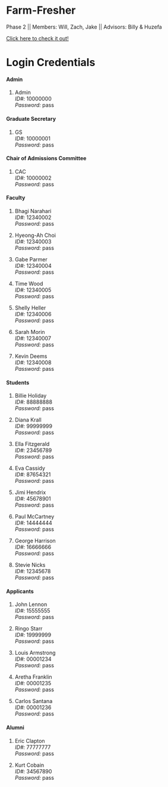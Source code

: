 # Farm-Fresher
Phase 2 || Members: Will, Zach, Jake || Advisors: Billy &amp; Huzefa

[Click here to check it out!](http://gwupyterhub.seas.gwu.edu/~sp20DBp2-FarmFresher/Farm-Fresher/Farm-Fresher/src/login.php)
 
# Login Credentials
 
#### Admin

1. Admin <br>
*ID#:* 10000000 <br>
*Password:* pass <br>

#### Graduate Secretary

1. GS <br>
*ID#:* 10000001 <br>
*Password:* pass <br>

#### Chair of Admissions Committee

1. CAC <br>
*ID#:* 10000002 <br>
*Password:* pass <br>

#### Faculty

1. Bhagi Narahari <br>
*ID#:* 12340002 <br>
*Password:* pass <br>

2. Hyeong-Ah Choi <br>
*ID#:* 12340003 <br>
*Password:* pass <br>

3. Gabe Parmer <br>
*ID#:* 12340004 <br>
*Password:* pass <br>

4. Time Wood <br>
*ID#:* 12340005 <br>
*Password:* pass <br>

5. Shelly Heller <br>
*ID#:* 12340006 <br>
*Password:* pass <br>

6. Sarah Morin <br>
*ID#:* 12340007 <br>
*Password:* pass <br>

7. Kevin Deems <br>
*ID#:* 12340008 <br>
*Password:* pass <br>

#### Students

1. Billie Holiday <br>
*ID#:* 88888888 <br>
*Password:* pass <br>

2. Diana Krall <br>
*ID#:* 99999999 <br>
*Password:* pass <br>

3. Ella Fitzgerald <br>
*ID#:* 23456789 <br>
*Password:* pass <br>

4. Eva Cassidy <br>
*ID#:* 87654321 <br>
*Password:* pass <br>

5. Jimi Hendrix <br>
*ID#:* 45678901 <br>
*Password:* pass <br>

6. Paul McCartney <br>
*ID#:* 14444444 <br>
*Password:* pass <br>

7. George Harrison <br>
*ID#:* 16666666 <br>
*Password:* pass <br>

8. Stevie Nicks <br>
*ID#:* 12345678 <br>
*Password:* pass <br>

#### Applicants
1. John Lennon <br>
*ID#:* 15555555 <br>
*Password:* pass <br>

2. Ringo Starr <br>
*ID#:* 19999999 <br>
*Password:* pass <br>

3. Louis Armstrong <br>
*ID#:* 00001234 <br>
*Password:* pass <br>

4. Aretha Franklin <br>
*ID#:* 00001235 <br>
*Password:* pass <br>

5. Carlos Santana <br>
*ID#:* 00001236 <br>
*Password:* pass <br>

#### Alumni
1. Eric Clapton <br>
*ID#:* 77777777 <br>
*Password:* pass <br>

2. Kurt Cobain <br>
*ID#:* 34567890 <br>
*Password:* pass <br>

